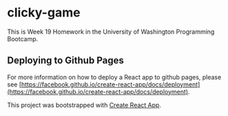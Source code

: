 # clicky-game
This is Week 19 Homework in the University of Washington Programming Bootcamp.




## Deploying to Github Pages
For more information on how to deploy a React app to github pages, please see [https://facebook.github.io/create-react-app/docs/deployment](https://facebook.github.io/create-react-app/docs/deployment).

This project was bootstrapped with [Create React App](https://github.com/facebook/create-react-app).

